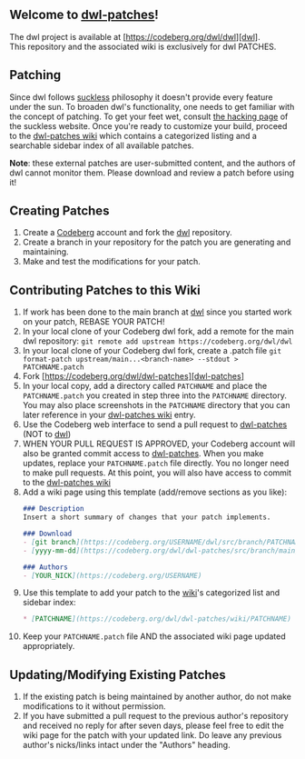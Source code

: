 ## Welcome to [dwl-patches]!  
The dwl project is available at [https://codeberg.org/dwl/dwl][dwl].  
This repository and the associated wiki is exclusively for dwl PATCHES.

## Patching
Since dwl follows [suckless] philosophy it doesn't provide every feature under the sun. To broaden dwl's functionality, one needs to get familiar with the concept of patching. To get your feet wet, consult [the hacking page] of the suckless website. Once you're ready to customize your build, proceed to the [dwl-patches wiki][wiki] which contains a categorized listing and a searchable sidebar index of all available patches.

**Note**: these external patches are user-submitted content, and the authors of dwl cannot monitor them. Please download and review a patch before using it!

## Creating Patches
1. Create a [Codeberg] account and fork the [dwl] repository.
2. Create a branch in your repository for the patch you are generating and maintaining. 
3. Make and test the modifications for your patch.

## Contributing Patches to this Wiki
1. If work has been done to the main branch at [dwl] since you started work on your patch, REBASE YOUR PATCH!
2. In your local clone of your Codeberg dwl fork, add a remote for the main dwl repository:
    `git remote add upstream https://codeberg.org/dwl/dwl`
3. In your local clone of your Codeberg dwl fork, create a .patch file
    `git format-patch upstream/main...<branch-name> --stdout > PATCHNAME.patch`
4. Fork [https://codeberg.org/dwl/dwl-patches][dwl-patches]
5. In your local copy, add a directory called `PATCHNAME` and place the `PATCHNAME.patch` you created in step three into the `PATCHNAME` directory. You may also place screenshots in the `PATCHNAME` directory that you can later reference in your [dwl-patches wiki][wiki] entry.
6. Use the Codeberg web interface to send a pull request to [dwl-patches] (NOT to [dwl])
7. WHEN YOUR PULL REQUEST IS APPROVED, your Codeberg account will also be granted commit access to [dwl-patches]. When you make updates, replace your `PATCHNAME.patch` file directly. You no longer need to make pull requests. At this point, you will also have access to commit to the [dwl-patches wiki][wiki]
8. Add a wiki page using this template (add/remove sections as you like):
    ```markdown
    ### Description
    Insert a short summary of changes that your patch implements.

    ### Download
    - [git branch](https://codeberg.org/USERNAME/dwl/src/branch/PATCHNAME)
    - [yyyy-mm-dd](https://codeberg.org/dwl/dwl-patches/src/branch/main/PATCHNAME/PATCHNAME.patch)

    ### Authors
    - [YOUR_NICK](https://codeberg.org/USERNAME)
    ```
9. Use this template to add your patch to the [wiki]'s categorized list and sidebar index:
    ```markdown
    * [PATCHNAME](https://codeberg.org/dwl/dwl-patches/wiki/PATCHNAME)
    ```
10. Keep your `PATCHNAME.patch` file AND the associated wiki page updated appropriately.

## Updating/Modifying Existing Patches
1. If the existing patch is being maintained by another author, do not make modifications to it without permission.
2. If you have submitted a pull request to the previous author's repository and received no reply for after seven days, please feel free to edit the wiki page for the patch with your updated link. Do leave any previous author's nicks/links intact under the "Authors" heading.

[dwl-patches]: https://codeberg.org/dwl/dwl-patches
[Codeberg]: https://codeberg.org
[dwl]: https://codeberg.org/dwl/dwl
[wiki]: https://codeberg.org/dwl/dwl-patches/wiki
[suckless]: https://suckless.org/
[the hacking page]: https://suckless.org/hacking/
